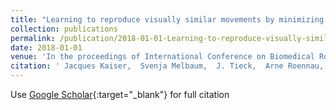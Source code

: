 ```yaml
---
title: "Learning to reproduce visually similar movements by minimizing event-based prediction error"
collection: publications
permalink: /publication/2018-01-01-Learning-to-reproduce-visually-similar-movements-by-minimizing-event-based-prediction-error
date: 2018-01-01
venue: 'In the proceedings of International Conference on Biomedical Robotics and Biomechatronics (BIOROB)'
citation: ' Jacques Kaiser,  Svenja Melbaum,  J. Tieck,  Arne Roennau,  Martin Butz,  Rüdiger Dillmann, &quot;Learning to reproduce visually similar movements by minimizing event-based prediction error.&quot; In the proceedings of International Conference on Biomedical Robotics and Biomechatronics (BIOROB), 2018.'
---
```

Use [Google Scholar](https://scholar.google.com/scholar?q=Learning+to+reproduce+visually+similar+movements+by+minimizing+event+based+prediction+error){:target="_blank"} for full citation